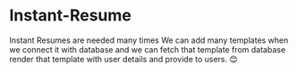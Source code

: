 # Instant-Resume
Instant Resumes are needed many times
We can add many templates when we connect it with database and we can fetch that template from database render that template with user details and provide to users. 😊
